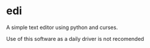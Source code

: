 # edi
A simple text editor using python and curses.

Use of this software as a daily driver is not recomended
